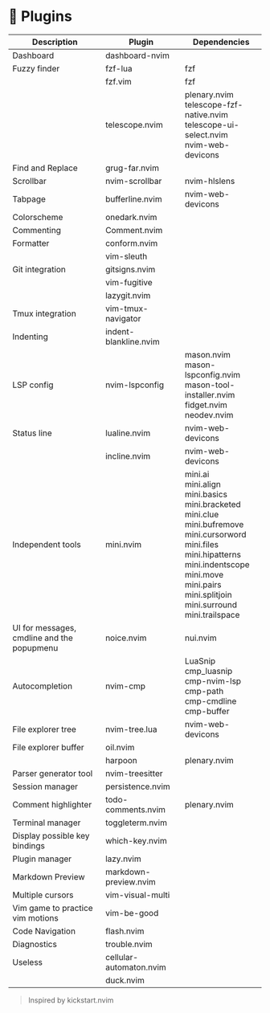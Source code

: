 # 🚀 Plugins

| Description                                | Plugin                  | Dependencies                                                                                                                                                                                                                                   |
|--------------------------------------------|-------------------------|------------------------------------------------------------------------------------------------------------------------------------------------------------------------------------------------------------------------------------------------|
| Dashboard                                  | dashboard-nvim          |                                                                                                                                                                                                                                                |
| Fuzzy finder                               | fzf-lua                 | fzf                                                                                                                                                                                                                                            |
|                                            | fzf.vim                 | fzf                                                                                                                                                                                                                                            |
|                                            | telescope.nvim          | plenary.nvim<br>telescope-fzf-native.nvim<br>telescope-ui-select.nvim<br>nvim-web-devicons                                                                                                                                                     |
| Find and Replace                           | grug-far.nvim           |                                                                                                                                                                                                                                                |
| Scrollbar                                  | nvim-scrollbar          | nvim-hlslens                                                                                                                                                                                                                                   |
| Tabpage                                    | bufferline.nvim         | nvim-web-devicons                                                                                                                                                                                                                              |
| Colorscheme                                | onedark.nvim            |                                                                                                                                                                                                                                                |
| Commenting                                 | Comment.nvim            |                                                                                                                                                                                                                                                |
| Formatter                                  | conform.nvim            |                                                                                                                                                                                                                                                |
|                                            | vim-sleuth              |                                                                                                                                                                                                                                                |
| Git integration                            | gitsigns.nvim           |                                                                                                                                                                                                                                                |
|                                            | vim-fugitive            |                                                                                                                                                                                                                                                |
|                                            | lazygit.nvim            |                                                                                                                                                                                                                                                |
| Tmux integration                           | vim-tmux-navigator      |                                                                                                                                                                                                                                                |
| Indenting                                  | indent-blankline.nvim   |                                                                                                                                                                                                                                                |
| LSP config                                 | nvim-lspconfig          | mason.nvim<br>mason-lspconfig.nvim<br>mason-tool-installer.nvim<br>fidget.nvim<br>neodev.nvim                                                                                                                                                  |
| Status line                                | lualine.nvim            | nvim-web-devicons                                                                                                                                                                                                                              |
|                                            | incline.nvim            | nvim-web-devicons                                                                                                                                                                                                                              |
| Independent tools                          | mini.nvim               | mini.ai<br>mini.align<br>mini.basics<br>mini.bracketed<br>mini.clue<br>mini.bufremove<br>mini.cursorword<br>mini.files<br>mini.hipatterns<br>mini.indentscope<br>mini.move<br>mini.pairs<br>mini.splitjoin<br>mini.surround<br>mini.trailspace |
| UI for messages, cmdline and the popupmenu | noice.nvim              | nui.nvim                                                                                                                                                                                                                                       |
| Autocompletion                             | nvim-cmp                | LuaSnip<br>cmp_luasnip<br>cmp-nvim-lsp<br>cmp-path<br>cmp-cmdline<br>cmp-buffer                                                                                                                                                                |
| File explorer tree                         | nvim-tree.lua           | nvim-web-devicons                                                                                                                                                                                                                              |
| File explorer buffer                       | oil.nvim                |                                                                                                                                                                                                                                                |
|                                            | harpoon                 | plenary.nvim                                                                                                                                                                                                                                   |
| Parser generator tool                      | nvim-treesitter         |                                                                                                                                                                                                                                                |
| Session manager                            | persistence.nvim        |                                                                                                                                                                                                                                                |
| Comment highlighter                        | todo-comments.nvim      | plenary.nvim                                                                                                                                                                                                                                   |
| Terminal manager                           | toggleterm.nvim         |                                                                                                                                                                                                                                                |
| Display possible key bindings              | which-key.nvim          |                                                                                                                                                                                                                                                |
| Plugin manager                             | lazy.nvim               |                                                                                                                                                                                                                                                |
| Markdown Preview                           | markdown-preview.nvim   |                                                                                                                                                                                                                                                |
| Multiple cursors                           | vim-visual-multi        |                                                                                                                                                                                                                                                |
| Vim game to practice vim motions           | vim-be-good             |                                                                                                                                                                                                                                                |
| Code Navigation                            | flash.nvim              |                                                                                                                                                                                                                                                |
| Diagnostics                                | trouble.nvim            |                                                                                                                                                                                                                                                |
| Useless                                    | cellular-automaton.nvim |                                                                                                                                                                                                                                                |
|                                            | duck.nvim               |                                                                                                                                                                                                                                                |

> Inspired by kickstart.nvim
